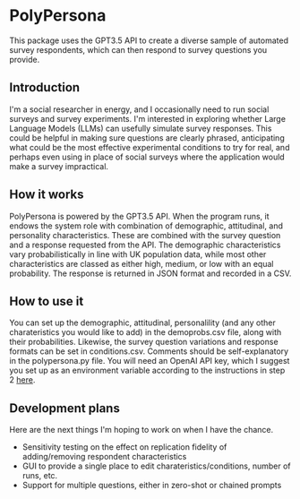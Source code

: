 # PolyPersona
 This package uses the GPT3.5 API to create a diverse sample of automated survey respondents, which can then respond to survey questions you provide. 

 ## Introduction
 I'm a social researcher in energy, and I occasionally need to run social surveys and survey experiments. I'm interested in exploring whether Large Language Models (LLMs) can usefully simulate survey responses. This could be helpful in making sure questions are clearly phrased, anticipating what could be the most effective experimental conditions to try for real, and perhaps even using in place of social surveys where the application would make a survey impractical.

 ## How it works
 PolyPersona is powered by the GPT3.5 API. When the program runs, it endows the system role with combination of demographic, attitudinal, and personality characteristics. These are combined with the survey question and a response requested from the API. The demographic characteristics vary probabilistically in line with UK population data, while most other characteristics are classed as either high, medium, or low with an equal probability. The response is returned in JSON format and recorded in a CSV. 
 
 ## How to use it
 You can set up the demographic, attitudinal, personalility (and any other charateristics you would like to add) in the demoprobs.csv file, along with their probabilities. Likewise, the survey question variations and response formats can be set in conditions.csv. Comments should be self-explanatory in the polypersona.py file. You will need an OpenAI API key, which I suggest you set up as an environment variable according to the instructions in step 2 <a href="https://platform.openai.com/docs/quickstart?context=python">here</a>. 

 ## Development plans
 Here are the next things I'm hoping to work on when I have the chance.
 * Sensitivity testing on the effect on replication fidelity of adding/removing respondent characteristics
 * GUI to provide a single place to edit charateristics/conditions, number of runs, etc.
 * Support for multiple questions, either in zero-shot or chained prompts